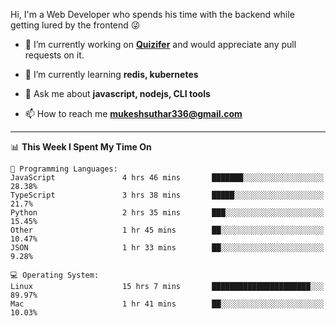 Hi, I'm a Web Developer who spends his time with the backend while getting lured by the frontend 😜

- 🔭 I’m currently working on **[Quizifer](https://github.com/SutharMukesh/Quizifer/)** and would appreciate any pull requests on it.

- 🌱 I’m currently learning **redis, kubernetes**

- 💬 Ask me about **javascript, nodejs, CLI tools**

- 📫 How to reach me **mukeshsuthar336@gmail.com**

---
<!--START_SECTION:waka-->
📊 **This Week I Spent My Time On** 

```text
💬 Programming Languages: 
JavaScript               4 hrs 46 mins       ███████░░░░░░░░░░░░░░░░░░   28.38% 
TypeScript               3 hrs 38 mins       █████░░░░░░░░░░░░░░░░░░░░   21.7% 
Python                   2 hrs 35 mins       ███░░░░░░░░░░░░░░░░░░░░░░   15.45% 
Other                    1 hr 45 mins        ██░░░░░░░░░░░░░░░░░░░░░░░   10.47% 
JSON                     1 hr 33 mins        ██░░░░░░░░░░░░░░░░░░░░░░░   9.28%

💻 Operating System: 
Linux                    15 hrs 7 mins       ██████████████████████░░░   89.97% 
Mac                      1 hr 41 mins        ██░░░░░░░░░░░░░░░░░░░░░░░   10.03%

```


<!--END_SECTION:waka-->
